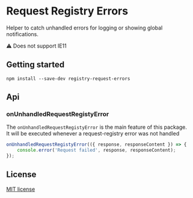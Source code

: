 # Request Registry Errors

Helper to catch unhandled errors for logging or showing global notifications.

⚠️ Does not support IE11

## Getting started

```
npm install --save-dev registry-request-errors
```

## Api

### onUnhandledRequestRegistyError

The `onUnhandledRequestRegistyError` is the main feature of this package.  
It will be executed whenever a request-registry error was not handled

```js
onUnhandledRequestRegistyError(({ response, responseContent }) => {
    console.error('Request failed', response, responseContent);
});
```

## License

[MIT license](http://opensource.org/licenses/MIT)
